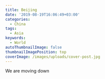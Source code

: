 ```yaml
---
title: Beijing
date: '2019-08-19T16:06:49+03:00'
categories:
  - China
tags:
  - Asia
keywords:
  - World
autoThumbnailImage: false
thumbnailImagePosition: top
coverImage: /images/uploads/cover-post.jpg
---
```

We are moving down
 

